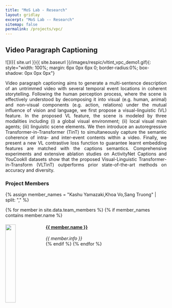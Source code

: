 ```yaml
---
title: "MoS Lab - Research"
layout: gridlay
excerpt: "MoS Lab -- Research"
sitemap: false
permalink: /projects/vpc/
---
```


## Video Paragraph Captioning


![]({{ site.url }}{{ site.baseurl }}/images/respic/vltint_vpc_demo1.gif){: style="width: 100%;  margin: 6px 0px 6px 0; border-radius:0%; box-shadow: 0px 0px 0px"}

<div style="text-align: justify">
Video paragraph captioning aims to generate a multi-sentence description of an untrimmed video with several temporal event locations in coherent storytelling. 
Following the human perception process, where the scene is effectively understood by decomposing it into visual (e.g. human, animal) and non-visual components (e.g. action, relations) under the mutual influence of vision and language, we first propose a visual-linguistic (VL) feature. In the proposed VL feature, the scene is modeled by three modalities including (i) a global visual environment; (ii) local visual main agents; (iii) linguistic scene elements. We then introduce an autoregressive Transformer-in-Transformer (TinT) to simultaneously capture the semantic coherence of intra- and inter-event contents within a video. Finally, we present a new VL contrastive loss function to guarantee learnt embedding features are matched with the captions semantics. Comprehensive experiments and extensive ablation studies on ActivityNet Captions and YouCookII datasets show that the proposed Visual-Linguistic Transformer-in-Transform (VLTinT) outperforms prior state-of-the-art methods on accuracy and diversity. 
</div>

### Project Members 

{% assign member_names = "Kashu Yamazaki,Khoa Vo,Sang Truong" | split: "," %}

{% for member in site.data.team_members %}
{% if member_names contains member.name %}
<div class="col-sm-6 clearfix">
  <img src="{{ site.url }}{{ site.baseurl }}/images/teampic/{{ member.photo }}" class="img-responsive" width="25%" style="float: left" />
  <h4><a href="{{ site.url }}{{ site.baseurl }}/team/{{ member.url }}" class="off">{{ member.name }}</a></h4>
  <i>{{ member.info }}</i>
</div>
{% endif %}
{% endfor %}